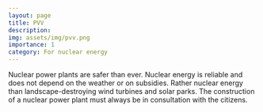 ```yaml
---
layout: page
title: PVV
description: 
img: assets/img/pvv.png
importance: 1
category: For nuclear energy
---
```


Nuclear power plants are safer than ever. Nuclear energy is reliable and does not depend on the weather or on subsidies. Rather nuclear energy than landscape-destroying wind turbines and solar parks. The construction of a nuclear power plant must always be in consultation with the citizens.
